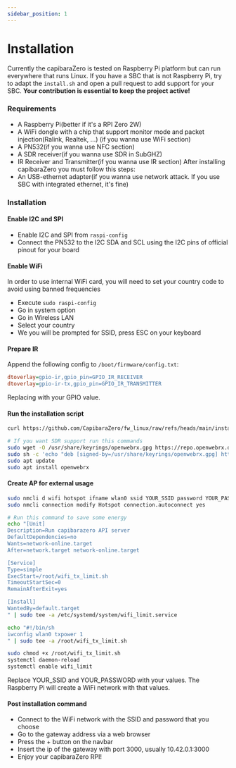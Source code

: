 ```yaml
---
sidebar_position: 1
---
```


# Installation

Currently the capibaraZero is tested on Raspberry Pi platform but can run everywhere that runs Linux. If you have a SBC that is not Raspberry Pi, try to adapt the `install.sh` and open a pull request to add support for your SBC. **Your contribution is essential to keep the project active!**

### Requirements
- A Raspberry Pi(better if it's a RPI Zero 2W)
- A WiFi dongle with a chip that support monitor mode and packet injection(Ralink, Realtek, ...) (if you wanna use WiFi section)
- A PN532(if you wanna use NFC section)
- A SDR receiver(if you wanna use SDR in SubGHZ)
- IR Receiver and Transmitter(if you wanna use IR section)
After installing capibaraZero you must follow this steps:
- An USB-ethernet adapter(if you wanna use network attack. If you use SBC with integrated ethernet, it's fine)

### Installation

#### Enable I2C and SPI

- Enable I2C and SPI from `raspi-config`
- Connect the PN532 to the I2C SDA and SCL using the I2C pins of official pinout for your board

#### Enable WiFi

In order to use internal WiFi card, you will need to set your country code to avoid using banned frequencies

- Execute `sudo raspi-config`
- Go in system option
- Go in Wireless LAN
- Select your country
- We you will be prompted for SSID, press ESC on your keyboard

#### Prepare IR

Append the following config to `/boot/firmware/config.txt`:

```ini
dtoverlay=gpio-ir,gpio_pin=GPIO_IR_RECEIVER
dtoverlay=gpio-ir-tx,gpio_pin=GPIO_IR_TRANSMITTER
```

Replacing with your GPIO value.

#### Run the installation script

```bash
curl https://github.com/CapibaraZero/fw_linux/raw/refs/heads/main/install.sh | sh

# If you want SDR support run this commands
sudo wget -O /usr/share/keyrings/openwebrx.gpg https://repo.openwebrx.de/openwebrx.gpg
sudo sh -c 'echo "deb [signed-by=/usr/share/keyrings/openwebrx.gpg] https://repo.openwebrx.de/debian/ experimental main" > /etc/apt/sources.list.d/openwebrx-experimental.list'
sudo apt update
sudo apt install openwebrx
```

#### Create AP for external usage

```bash
sudo nmcli d wifi hotspot ifname wlan0 ssid YOUR_SSID password YOUR_PASSWORD
sudo nmcli connection modify Hotspot connection.autoconnect yes

# Run this command to save some energy
echo "[Unit]
Description=Run capibarazero API server
DefaultDependencies=no
Wants=network-online.target
After=network.target network-online.target

[Service]
Type=simple
ExecStart=/root/wifi_tx_limit.sh
TimeoutStartSec=0
RemainAfterExit=yes

[Install]
WantedBy=default.target
" | sudo tee -a /etc/systemd/system/wifi_limit.service

echo "#!/bin/sh
iwconfig wlan0 txpower 1
" | sudo tee -a /root/wifi_tx_limit.sh

sudo chmod +x /root/wifi_tx_limit.sh
systemctl daemon-reload
systemctl enable wifi_limit
```

Replace YOUR_SSID and YOUR_PASSWORD with your values. The Raspberry Pi will create a WiFi network with that values.

#### Post installation command

- Connect to the WiFi network with the SSID and password that you choose
- Go to the gateway address via a web browser
- Press the + button on the navbar
- Insert the ip of the gateway with port 3000, usually 10.42.0.1:3000
- Enjoy your capibaraZero RPI!